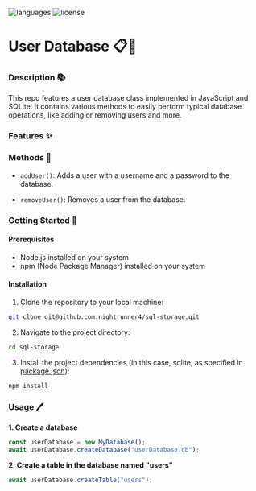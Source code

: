![languages](https://img.shields.io/badge/languages-ts-blue)
![license](https://img.shields.io/badge/license-MIT-green)

# User Database 📋👤

### Description 📚

This repo features a user database class implemented in JavaScript and SQLite. It contains various methods to easily perform typical database operations, like adding or removing users and more.

### Features ✨

### Methods 🔧

- `addUser()`: Adds a user with a username and a password to the database.

- `removeUser()`: Removes a user from the database.

### Getting Started 🏁

#### Prerequisites

- Node.js installed on your system
- npm (Node Package Manager) installed on your system

#### Installation

1. Clone the repository to your local machine:

```sh
git clone git@github.com:nightrunner4/sql-storage.git
```

2. Navigate to the project directory:

```sh
cd sql-storage
```

3. Install the project dependencies (in this case, sqlite, as specified in [package.json](./package.json)):

```sh
npm install
```

### Usage 🖊️

**1. Create a database**

```typescript
const userDatabase = new MyDatabase();
await userDatabase.createDatabase("userDatabase.db");
```

**2. Create a table in the database named "users"**

```typescript
await userDatabase.createTable("users");
```
